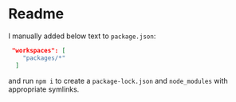 # Readme

I manually added below text to `package.json`:

```json
 "workspaces": [
    "packages/*"
  ]
```

and run `npm i` to create a `package-lock.json` and `node_modules` with appropriate symlinks.

